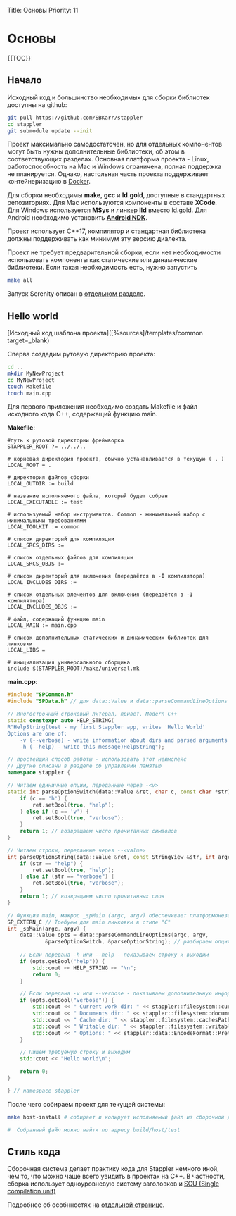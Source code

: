 Title: Основы
Priority: 11
# Основы

{{TOC}}

## Начало
Исходный код и большинство необходимых для сборки библиотек доступны на github:

```sh
git pull https://github.com/SBKarr/stappler
cd stappler
git submodule update --init
```

Проект максимально самодостаточен, но для отдельных компонентов могут быть нужны дополнительные библиотеки, об этом в соответствующих разделах. Основная платформа проекта - Linux, работоспособность на Mac и Windows ограничена, полная поддержка не планируется. Однако, настольная часть проекта поддерживает контейнеризацию в [Docker](docker).

Для сборки необходимы **make**, **gcc** и **ld.gold**, доступные в стандартных репозиториях. Для Mac используются компоненты в составе **XCode**. Для Windows используется **MSys** и линкер **lld** вместо ld.gold. Для Android необходимо установить **[Android NDK](https://developer.android.com/ndk)**.

Проект использует С++17, компилятор и стандартная библиотека должны поддерживать как минимум эту версию диалекта.

Проект не требует предварительной сборки, если нет необходимости использовать компоненты как статические или динамические библиотеки. Если такая необходимость есть, нужно запустить
```sh
make all
```

Запуск Serenity описан в [отдельном разделе](serenity).

## Hello world
[Исходный код шаблона проекта]([%sources]/templates/common target=_blank)

Сперва создадим рутовую директорию проекта:
```sh
cd ..
mkdir MyNewProject
cd MyNewProject
touch Makefile
touch main.cpp
```

Для первого приложения необходимо создать Makefile и файл исходного кода C++, содержащий функцию main.

**Makefile**:
```make
#путь к рутовой директории фреймворка
STAPPLER_ROOT ?= ../../..

# корневая директория проекта, обычно устанавливается в текущую ( . )
LOCAL_ROOT = .

# директория файлов сборки
LOCAL_OUTDIR := build

# название исполняемого файла, который будет собран
LOCAL_EXECUTABLE := test

# используемый набор инструментов. Common - минимальный набор с минимальными требованиями
LOCAL_TOOLKIT := common

# список директорий для компиляции
LOCAL_SRCS_DIRS := 

# список отдельных файлов для компиляции
LOCAL_SRCS_OBJS := 

# список директорий для включения (передаётся в -I компилятора)
LOCAL_INCLUDES_DIRS := 

# список отдельных элементов для включения (передаётся в -I компилятора)
LOCAL_INCLUDES_OBJS := 

# файл, содержащий функцию main
LOCAL_MAIN := main.cpp 

# список дополнительных статических и динамических библиотек для линковки
LOCAL_LIBS = 

# инициализация универсального сборщика
include $(STAPPLER_ROOT)/make/universal.mk 
```

**main.cpp**:
```cpp
#include "SPCommon.h"
#include "SPData.h" // для data::Value и data::parseCommandLineOptions

// Многострочный строковый литерал, привет, Modern C++
static constexpr auto HELP_STRING(
R"HelpString(test - my first Stappler app, writes 'Hello World'
Options are one of:
    -v (--verbose) - write information about dirs and parsed arguments
    -h (--help) - write this message)HelpString");

// простейщий способ работы - использовать этот неймспейс
// Другие описаны в разделе об управлении памятью
namespace stappler {

// Читаем единичные опции, переданные через -<v>
static int parseOptionSwitch(data::Value &ret, char c, const char *str) {
	if (c == 'h') {
		ret.setBool(true, "help");
	} else if (c == 'v') {
		ret.setBool(true, "verbose");
	}
	return 1; // возвращаем число прочитанных символов
}

// Читаем строки, переданные через --<value>
int parseOptionString(data::Value &ret, const StringView &str, int argc, const char * argv[]) {
	if (str == "help") {
		ret.setBool(true, "help");
	} else if (str == "verbose") {
		ret.setBool(true, "verbose");
	}
	return 1; // возвращаем число прочитанных слов
}

// Функция main, макрос _spMain (argc, argv) обеспечивает платформонезависимость
SP_EXTERN_C // Требуем для main линковки в стиле "C"
int _spMain(argc, argv) {
	data::Value opts = data::parseCommandLineOptions(argc, argv,
			&parseOptionSwitch, &parseOptionString); // разбираем опции командной строки
	
	// Если передана -h или --help - показываем строку и выходим
	if (opts.getBool("help")) {
		std::cout << HELP_STRING << "\n";
		return 0;
	}

	// Если передана -v или --verbose - показываем дополнительную информацию
	if (opts.getBool("verbose")) {
		std::cout << " Current work dir: " << stappler::filesystem::currentDir() << "\n";
		std::cout << " Documents dir: " << stappler::filesystem::documentsPath() << "\n";
		std::cout << " Cache dir: " << stappler::filesystem::cachesPath() << "\n";
		std::cout << " Writable dir: " << stappler::filesystem::writablePath() << "\n";
		std::cout << " Options: " << stappler::data::EncodeFormat::Pretty << opts << "\n";
	}

	// Пишем требуемую строку и выходим
	std::cout << "Hello world\n";

	return 0;
}

} // namespace stappler
```

После чего собираем проект для текущей системы:

```sh
make host-install # собирает и копирует исполняемый файл из сборочной директории

#  Собранный файл можно найти по адресу build/host/test
```

## Стиль кода
Сборочная система делает практику кода для Stappler немного иной, чем то, что можно чаще всего увидить в проектах на C++. В частности, сборка использует одноуровневую систему заголовков и [SCU (Single compilation unit)](https://en.wikipedia.org/wiki/Single_Compilation_Unit)

Подробнее об особнностях на [отдельной странице](codestyle).
